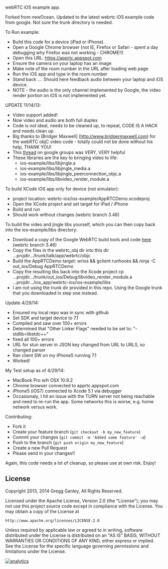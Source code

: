 webRTC iOS example app.

Forked from newOcean.  Updated to the latest webrtc iOS example code from google.  Not sure the trunk directory is needed.

To Run example:

- Build this code for a device (iPad or iPhone).
- Open a Google Chrome browser (not IE, Firefox or Safari - spent a day debugging why Firefox was not working - CHROME!!)
- Open this URL: https://apprtc.appspot.com
- Ensure the camera on your laptop has an image
- Make note of the room number in the URL after loading web page
- Run the iOS app and type in the room number
- Stand back .... Should here feedback audio between your laptop and iOS device.
- NOTE - the audio is the only channel implemented by Google, the video render portion on iOS is not implemented yet.


UPDATE 11/14/13:
- Video support added!
- Now video and audio are both full duplex
- Code is not ideal, needs to be cleaned up, to repeat, CODE IS A HACK and needs clean up
- Big thanks to [Bridger Maxwell] (http://www.bridgermaxwell.com) for the webRTC objC video code - totally could not be done without his help, THANK YOU!
- This [thread](https://groups.google.com/forum/#!msg/discuss-webrtc/vBD_A7gY9Io/I5YFux--6HgJ) on google groups was VERY, VERY helpful
- These libraries are the key to bringing video to life:
    - ios-example/libs/libjingle.a
    - ios-example/libs/libjingle_media.a
    - ios-example/libs/libjingle_peerconnection_objc.a
    - ios-example/libs/libvideo_render_module.a

To build XCode iOS app only for device (not simulator):
- project location: webrtc-ios/ios-example/AppRTCDemo.xcodeproj 
- Open the XCode project and set target for iPad / iPhone
- Build and run
- Should work without changes
(webrtc branch 3.46)

To build the video and jingle libs yourself, which you can then copy back into the ios-example/libs directory:
- Download a copy of the Google WebRTC build tools and code [here](http://www.webrtc.org/reference/getting-started)
    (webrtc branch 3.46)
- Copy the files in the webrtc_obj dir into this dir ...projdir.../trunk/talk/app/webrtc/objc
- Build the AppRTCDemo target: wrios && gclient runhooks && ninja -C out_ios/Debug AppRTCDemo
- Copy the resulting libs back into the Xcode project
      cp ...projdir.../trunk/out_ios/Debug/libvideo_render_module.a ...projdir.../ios_app/webrtc-ios/ios-example/libs
- I am not using the trunk dir provided in this repo.  Using the Google trunk that you downloaded in step one instead. 

Update 4/29/14:
 - Ensured my local repo was in sync with github
 - Set SDK and target device to 7.1
 - Compiled and saw over 100+ errors
 - Determined that "Other Linker Flags" needed to be set to:
       "-stdlib=libstdc++"
 - fixed all 100+ errors
 - URL for stun server in JSON key changed from URL to URLS, so changed parser
 - Ran client SW on my iPhone5 running 7.1
 - Worked!

My Test setup as of 4/29/14:
- MacBook Pro wih OSX 10.9.2
- Chrome browser connected to apprtc.appspot.com
- iPhone5 (iOS7) connected to Xcode 5.1 via debugger
- Occasionaly, I hit an issue with the TURN server not being reachable and need to re-run the app.  Some networks this is worse, e.g. home network versus work.
 

Contributing:
- Fork it
- Create your feature branch (`git checkout -b my_new_feature`)
- Commit your changes (`git commit -m 'Added some feature' -a`)
- Push to the branch (`git push origin my_new_feature`)
- Create a new Pull Request
- Please send in your changes!!

Again, this code needs a lot of cleanup, so please use at own risk.  Enjoy!

## License

Copyright 2013, 2014 Gregg Ganley, All Rights Reserved.

Licensed under the Apache License, Version 2.0 (the "License");
you may not use this project source code except in compliance with the License.
You may obtain a copy of the License at

    http://www.apache.org/licenses/LICENSE-2.0

Unless required by applicable law or agreed to in writing, software
distributed under the License is distributed on an "AS IS" BASIS,
WITHOUT WARRANTIES OR CONDITIONS OF ANY KIND, either express or implied.
See the License for the specific language governing permissions and
limitations under the License.


[![analytics](http://www.google-analytics.com/collect?v=1&t=pageview&_s=1&dl=https%3A%2F%2Fgithub.com%2Fwebrtc-ios%2Fabout&_u=MAC~&cid=1757014354.1393964045&tid=UA-24755641-1)]()


